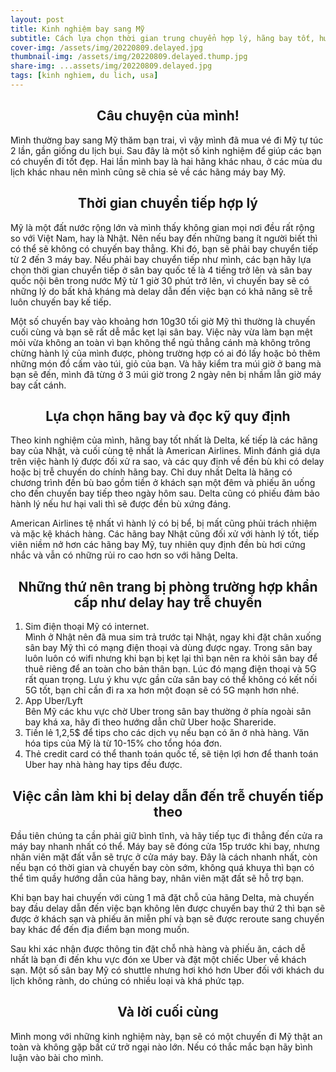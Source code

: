 ```yaml
---
layout: post
title: Kinh nghiệm bay sang Mỹ
subtitle: Cách lựa chọn thời gian trung chuyển hợp lý, hãng bay tốt, hướng giải quyết khi bị delay dẫn đến trễ chuyến bay trung chuyển
cover-img: /assets/img/20220809.delayed.jpg
thumbnail-img: /assets/img/20220809.delayed.thump.jpg
share-img: ...assets/img/20220809.delayed.jpg
tags: [kinh nghiem, du lich, usa]
---
```


<h2 align="center"> Câu chuyện của mình! </h2>

Mình thường bay sang Mỹ thăm bạn trai, vì vậy mình đã mua vé đi Mỹ tự túc 2 lần, gần giống du lịch bụi. Sau đây là một số kinh nghiệm để giúp các bạn có chuyến đi tốt đẹp. Hai lần mình bay là hai hãng khác nhau, ở các mùa du lịch khác nhau nên mình cũng sẽ chia sẻ về các hãng máy bay Mỹ. 

<h2 align="center"> Thời gian chuyển tiếp hợp lý </h2>

Mỹ là một đất nước rộng lớn và mình thấy không gian mọi nơi đều rất rộng so với Việt Nam, hay là Nhật. Nên nếu bay đến những bang ít người biết thì có thể sẽ không có chuyến bay thẳng. Khi đó, bạn sẽ phải bay chuyển tiếp từ 2 đến 3 máy bay. Nếu phải bay chuyển tiếp như mình, các bạn hãy lựa chọn thời gian chuyển tiếp ở sân bay quốc tế là 4 tiếng trở lên và sân bay quốc nội bên trong nước Mỹ từ 1 giờ 30 phút trở lên, vì chuyến bay sẽ có những lý do bất khả kháng mà delay dẫn đến việc bạn có khả năng sẽ trễ luôn chuyến bay kế tiếp. 

Một số chuyến bay vào khoảng hơn 10g30 tối giờ Mỹ thì thường là chuyến cuối cùng và bạn sẽ rất dễ mắc kẹt lại sân bay. Việc này vừa làm bạn mệt mỏi vừa không an toàn vì bạn không thể ngủ thẳng cánh mà không trông chừng hành lý của mình được, phòng trường hợp có ai đó lấy hoặc bỏ thêm những món đồ cấm vào túi, giỏ của bạn. Và hãy kiểm tra múi giờ ở bang mà bạn sẽ đến, mình đã từng ở 3 múi giờ trong 2 ngày nên bị nhầm lẫn giờ máy bay cất cánh.

<h2 align="center"> Lựa chọn hãng bay và đọc kỹ quy định </h2>

Theo kinh nghiệm của mình, hãng bay tốt nhất là Delta, kế tiếp là các hãng bay của Nhật, và cuối cùng tệ nhất là American Airlines. Mình đánh giá dựa trên việc hành lý được đối xử ra sao, và các quy định về đền bù khi có delay hoặc bị trễ chuyến do chính hãng bay. Chỉ duy nhất Delta là hãng có chương trình đền bù bao gồm tiền ở khách sạn một đêm và phiếu ăn uống cho đến chuyến bay tiếp theo ngày hôm sau. Delta cũng có phiếu đảm bảo hành lý nếu hư hại vali thì sẽ được đền bù xứng đáng. 

American Airlines tệ nhất vì hành lý có bị bể, bị mất cũng phủi trách nhiệm và mặc kệ khách hàng. Các hãng bay Nhật cũng đối xử với hành lý tốt, tiếp viên niềm nở hơn các hãng bay Mỹ, tuy nhiên quy định đền bù hơi cứng nhắc và vẫn có những rủi ro cao hơn so với hãng Delta.

<h2 align="center"> Những thứ nên trang bị phòng trường hợp khẩn cấp như delay hay trễ chuyến </h2>

1. Sim điện thoại Mỹ có internet.  
  Mình ở Nhật nên đã mua sim trả trước tại Nhật, ngay khi đặt chân xuống sân bay Mỹ thì có mạng điện thoại và dùng được ngay. Trong sân bay luôn luôn có wifi nhưng khi bạn bị kẹt lại thì bạn nên ra khỏi sân bay để thuê riêng để an toàn cho bản thân bạn. Lúc đó mạng điện thoại và 5G rất quan trọng. Lưu ý khu vực gần cửa sân bay có thể không có kết nối 5G tốt, bạn chỉ cần đi ra xa hơn một đoạn sẽ có 5G mạnh hơn nhé.
2. App Uber/Lyft  
  Bên Mỹ các khu vực chờ Uber trong sân bay thường ở phía ngoài sân bay khá xa, hãy đi theo hướng dẫn chữ Uber hoặc Shareride.
3. Tiền lẻ 1,2,5$ để tips cho các dịch vụ nếu bạn có ăn ở nhà hàng. Văn hóa tips của Mỹ là từ 10-15% cho tổng hóa đơn. 
4. Thẻ credit card có thể thanh toán quốc tế, sẽ tiện lợi hơn để thanh toán Uber hay nhà hàng hay tips đều được.

<h2 align="center"> Việc cần làm khi bị delay dẫn đến trễ chuyến tiếp theo </h2>

Đầu tiên chúng ta cần phải giữ bình tĩnh, và hãy tiếp tục đi thẳng đến cửa ra máy bay nhanh nhất có thể. Máy bay sẽ đóng cửa 15p trước khi bay, nhưng nhân viên mặt đất vẫn sẽ trực ở cửa máy bay. Đây là cách nhanh nhất, còn nếu bạn có thời gian và chuyến bay còn sớm, không quá khuya thì bạn có thể tìm quầy hướng dẫn của hãng bay, nhân viên mặt đất sẽ hỗ trợ bạn.

Khi bạn bay hai chuyến với cùng 1 mã đặt chỗ của hãng Delta, mà chuyến bay đầu delay dẫn đến việc bạn không lên được chuyến bay thứ 2 thì bạn sẽ được ở khách sạn và phiếu ăn miễn phí và bạn sẽ được reroute sang chuyến bay khác để đến địa điểm bạn mong muốn.

Sau khi xác nhận được thông tin đặt chỗ nhà hàng và phiếu ăn, cách dễ nhất là bạn đi đến khu vực đón xe Uber và đặt một chiếc Uber về khách sạn. Một số sân bay Mỹ có shuttle nhưng hơi khó hơn Uber đối với khách du lịch không rành, do chúng có nhiều loại và khá phức tạp.

<h2 align="center"> Và lời cuối cùng </h2>
Mình mong với những kinh nghiệm này, bạn sẽ có một chuyến đi Mỹ thật an toàn và không gặp bất cứ trở ngại nào lớn. Nếu có thắc mắc bạn hãy bình luận vào bài cho mình.
